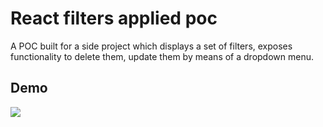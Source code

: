 # React filters applied poc

A POC built for a side project which displays a set of filters, exposes functionality to delete them, update them by means of a dropdown menu.

## Demo

![](https://github.com/jkobjacob/react-filers-applied-poc/blob/master/gifs/demo.gif)

